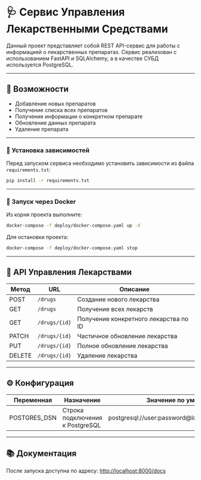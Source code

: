 # 🩺 Сервис Управления Лекарственными Средствами

Данный проект представляет собой REST API-сервис для работы с информацией о лекарственных препаратах. Сервис реализован с использованием FastAPI и SQLAlchemy, а в качестве СУБД используется PostgreSQL.

---

## 📌 Возможности

- Добавление новых препаратов
- Получение списка всех препаратов
- Получение информации о конкретном препарате
- Обновление данных препарата
- Удаление препарата

---

### 🔧 Установка зависимостей

Перед запуском сервиса необходимо установить зависимости из файла `requirements.txt`:

```bash
pip install -r requirements.txt
```

---

### 🐳 Запуск через Docker

Из корня проекта выполните:

```bash
docker-compose -f deploy/docker-compose.yaml up -d
```

Для остановки проекта:

```bash
docker-compose -f deploy/docker-compose.yaml stop
```

---

## 🧪 API Управления Лекарствами

| Метод  | URL              | Описание                                |
|--------|------------------|------------------------------------------|
| POST   | `/drugs`         | Создание нового лекарства                |
| GET    | `/drugs`         | Получение всех лекарств                  |
| GET    | `/drugs/{id}`    | Получение конкретного лекарства по ID    |
| PATCH  | `/drugs/{id}`    | Частичное обновление лекарства           |
| PUT    | `/drugs/{id}`    | Полное обновление лекарства              |
| DELETE | `/drugs/{id}`    | Удаление лекарства                       |

---

## ⚙️ Конфигурация

| Переменная    | Назначение                      | Значение по умолчанию                          |
|---------------|----------------------------------|------------------------------------------------|
| POSTGRES_DSN  | Строка подключения к PostgreSQL | postgresql://user:password@localhost:5432/drugsdb |

---

## 📚 Документация

После запуска доступна по адресу: [http://localhost:8000/docs](http://localhost:8000/docs)
